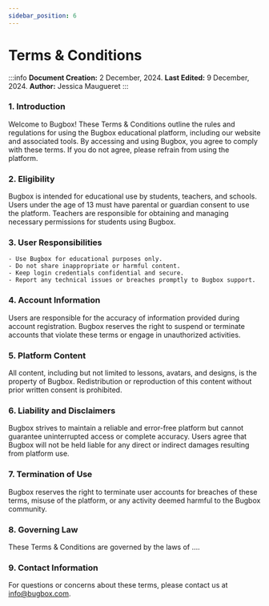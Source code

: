 ```yaml
---
sidebar_position: 6 
---
```


# Terms & Conditions

:::info
**Document Creation:** 2 December, 2024. **Last Edited:** 9 December, 2024. **Author:** Jessica Maugueret
:::

### 1. Introduction

Welcome to Bugbox! These Terms & Conditions outline the rules and regulations for using the Bugbox educational platform, including our website and associated tools. By accessing and using Bugbox, you agree to comply with these terms. If you do not agree, please refrain from using the platform.

### 2. Eligibility
Bugbox is intended for educational use by students, teachers, and schools. Users under the age of 13 must have parental or guardian consent to use the platform. Teachers are responsible for obtaining and managing necessary permissions for students using Bugbox.

### 3. User Responsibilities
    - Use Bugbox for educational purposes only.
    - Do not share inappropriate or harmful content.
    - Keep login credentials confidential and secure.
    - Report any technical issues or breaches promptly to Bugbox support.

### 4. Account Information
Users are responsible for the accuracy of information provided during account registration. Bugbox reserves the right to suspend or terminate accounts that violate these terms or engage in unauthorized activities.

### 5. Platform Content
All content, including but not limited to lessons, avatars, and designs, is the property of Bugbox. Redistribution or reproduction of this content without prior written consent is prohibited.

### 6. Liability and Disclaimers
Bugbox strives to maintain a reliable and error-free platform but cannot guarantee uninterrupted access or complete accuracy. Users agree that Bugbox will not be held liable for any direct or indirect damages resulting from platform use.

### 7. Termination of Use
Bugbox reserves the right to terminate user accounts for breaches of these terms, misuse of the platform, or any activity deemed harmful to the Bugbox community.

### 8. Governing Law
These Terms & Conditions are governed by the laws of ….

### 9. Contact Information
For questions or concerns about these terms, please contact us at info@bugbox.com.
